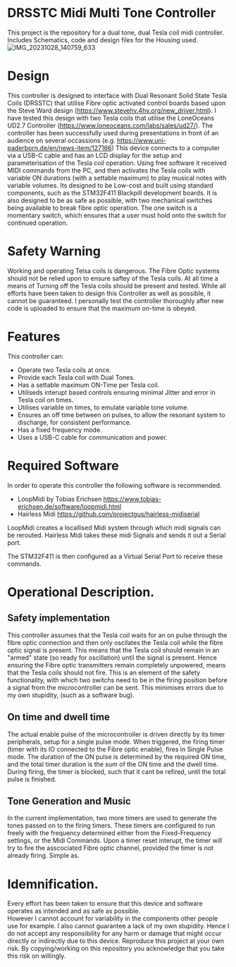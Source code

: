# DRSSTC Midi Multi Tone Controller
This project is the repository for a dual tone, dual Tesla coil midi controller. Includes Schematics, code and design files for the Housing used.
![IMG_20231028_140759_633](https://github.com/JarrenLange/TeslaMidiMultiToneController/assets/7976199/4155c6ca-7589-43fe-9dd3-d5655a715c3d)

# Design 
This controller is designed to interface with Dual Resonant Solid State Tesla Coils (DRSSTC) that utilise Fibre optic activated control boards based upon the Steve Ward design (https://www.stevehv.4hv.org/new_driver.html). 
I have tested this design with two Tesla coils that utilise the LoneOceans UD2.7 Controller (https://www.loneoceans.com/labs/sales/ud27/). 
The controller has been successfully used during presentations in front of an audience on several occassions (e.g. https://www.uni-paderborn.de/en/news-item/127166)
This device connects to a computer via a USB-C cable and has an LCD display for the setup and parameterisation of the Tesla coil operation.
Using free software it received MIDI commands from the PC, and then activates the Tesla coils with variable ON durations (with a settable maximum) to play musical notes with variable volumes. 
Its designed to be Low-cost and built using standard components, such as the STM32F411 Blackpill development boards.
It is also designed to be as safe as possible, with two mechanical switches being available to break fibre optic operation.
The one switch is a momentary switch, which ensures that a user must hold onto the switch for continued operation.

# Safety Warning
Working and operating Telsa coils is dangerous.
The Fibre Optic systems should not be relied upon to ensure saftey of the Tesla coils. 
At all time a means of Turning off the Tesla coils should be present and tested.
While all efforts have been taken to design this Controller as well as possible, it cannot be guaranteed.
I personally test the controller thoroughly after new code is uploaded to ensure that the maximum on-time is obeyed.

# Features
This controller can:

- Operate two Tesla coils at once. 
- Provide each Tesla coil with Dual Tones.
- Has a settable maximum ON-Time per Tesla coil.
- Utiliseds interupt based controls ensuring minimal Jitter and error in Tesla coil on times.
- Utilises variable on times, to emulate variable tone volume. 
- Ensures an off time between on pulses, to allow the resonant system to discharge, for consistent performance.
- Has a fixed frequency mode. 
- Uses a USB-C cable for communication and power.

# Required Software
In order to operate this controller the following software is recommended.
- LoopMidi by Tobias Erichsen https://www.tobias-erichsen.de/software/loopmidi.html
- Hairless Midi https://github.com/projectgus/hairless-midiserial

LoopMidi creates a locallised Midi system through which midi signals can be rerouted.
Hairless Midi takes these midi Signals and sends it out a Serial port. 

The STM32F411 is then configured as a Virtual Serial Port to receive these commands. 

# Operational Description.

## Safety implementation
This controller assumes that the Tesla coil waits for an on pulse through the fibre optic connection and then only oscilates the Tesla coil while the fibre optic signal is present.
This means that the Tesla coil should remain in an "armed" state (so ready for oscillation) until the signal is present. 
Hence ensuring the Fibre optic transmitters remain completely unpowered, means that the Tesla coils should not fire.
This is an element of the safety functionality, with which two switchs need to be in the firing position before a signal from the microcontroller can be sent.
This minimises errors due to my own stupidity, (such as a software bug).

## On time and dwell time
The actual enable pulse of the microcontroller is driven directly by its timer peripherals, setup for a single pulse mode.
When triggered, the firing timer (timer with its IO connected to the Fibre optic enable), fires in Single Pulse mode. 
The duration of the ON pulse is determined by the required ON time, and the total timer duration is the sum of the ON time and the dwell time. 
During firing, the timer is blocked, such that it cant be refired, until the total pulse is finished. 

## Tone Generation and Music
In the current implementation, two more timers are used to generate the tones passed on to the firing timers. 
These timers are configured to run freely with the frequency determined either from the Fixed-Frequency settings, or the Midi Commands.
Upon a timer reset interupt, the timer will try to fire the asscociated Fibre optic channel, provided the timer is not already firing.
Simple as.


# Idemnification.
Every effort has been taken to ensure that this device and software operates as intended and as safe as possible.  
However I cannot account for variability in the components other people use for example.
I also cannot guarantee a lack of my own stupidity. 
Hence I do not accept any responsibility for any harm or damage that might occur directly or indirectly due to this device.
Reproduce this project at your own risk.
By copying/working on this repository you acknowledge that you take this risk on willingly.
